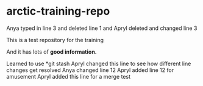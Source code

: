 
# arctic-training-repo
Anya typed in line 3 and deleted line 1 and Apryl deleted and changed line 3


This is a test repository for the training

And it has lots of **good information.** 

Learned to use *git stash
Apryl changed this line to see how different line changes get resolved 
Anya changed line 12 Apryl added line 12 for amusement
Apryl added this line for a merge test
